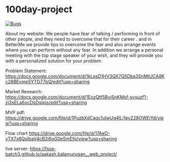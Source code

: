# 100day-project




[![Bugs](https://sonarcloud.io/api/project_badges/measure?project=fssa-batch3_aakash.balamurugan__web_project&metric=bugs)](https://sonarcloud.io/summary/new_code?id=fssa-batch3_aakash.balamurugan__web_project)

About my website:
We people have fear of talking / performing in front of other people, and they need to overcome that for their career . and in BetterMe we provide tips to overcome the fear and also arrange events where you can perform without any fear. In addition we arrange a personal meeting with the top stage speaker of your wish, and they will provide you with a personalized solution for your problem. 

Problem Statement:
https://docs.google.com/document/d/1kLesD1HV3QX7Q5Dka3SnMtUCA8Kc28BEvmp5YTD77bQ/edit?usp=sharing 

Market Research:
https://docs.google.com/document/d/1EozQtf5ByiSnKMsf-svxuzf1-zj3sELa6ocDsDqipis/edit?usp=sharing


MVP pdf:
https://drive.google.com/file/d/1PuzbXdCagc1ulwUg4ILj1ev228OWEjYd/view?usp=sharing

Flow chart
https://drive.google.com/file/d/17AeD-vTX7x6QsIbaV4cB2i6oG0eSmEfq/view?usp=sharing

live server:
https://fssa-batch3.github.io/aakash.balamurugan__web_project/
